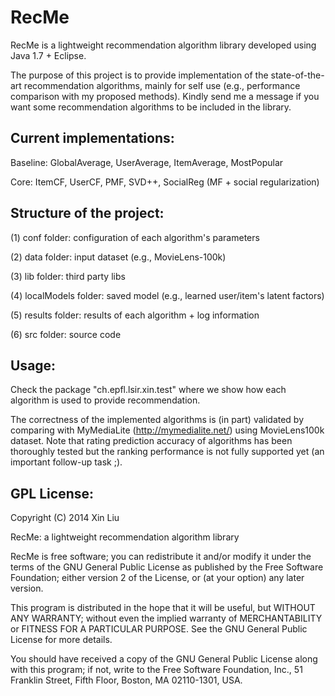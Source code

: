 RecMe
==============================
RecMe is a lightweight recommendation algorithm library developed using Java 1.7 + Eclipse.

The purpose of this project is to provide implementation of the state-of-the-art recommendation algorithms, mainly for self use (e.g., performance comparison with my proposed methods). Kindly send me a message if you want some recommendation algorithms to be included in the library.


Current implementations:
------------------------------
Baseline: GlobalAverage, UserAverage, ItemAverage, MostPopular

Core: ItemCF, UserCF, PMF, SVD++, SocialReg (MF + social regularization)


Structure of the project:
-------------------------------
(1) conf folder: configuration of each algorithm's parameters

(2) data folder: input dataset (e.g., MovieLens-100k)

(3) lib folder: third party libs

(4) localModels folder: saved model (e.g., learned user/item's latent factors)

(5) results folder: results of each algorithm + log information

(6) src folder: source code


Usage:
-----------------------------------
Check the package "ch.epfl.lsir.xin.test" where we show how each algorithm is used to provide recommendation.

The correctness of the implemented algorithms is (in part) validated by comparing with MyMediaLite (http://mymedialite.net/) using MovieLens100k dataset. Note that rating prediction accuracy of algorithms has been thoroughly tested but the ranking performance is not fully supported yet (an important follow-up task ;).


GPL License:
----------------------------------
Copyright (C) 2014  Xin Liu

RecMe: a lightweight recommendation algorithm library

RecMe is free software; you can redistribute it and/or
modify it under the terms of the GNU General Public License
as published by the Free Software Foundation; either version 2
of the License, or (at your option) any later version.

This program is distributed in the hope that it will be useful,
but WITHOUT ANY WARRANTY; without even the implied warranty of
MERCHANTABILITY or FITNESS FOR A PARTICULAR PURPOSE.  See the
GNU General Public License for more details.

You should have received a copy of the GNU General Public License
along with this program; if not, write to the Free Software
Foundation, Inc., 51 Franklin Street, Fifth Floor, Boston, MA  02110-1301, USA.
